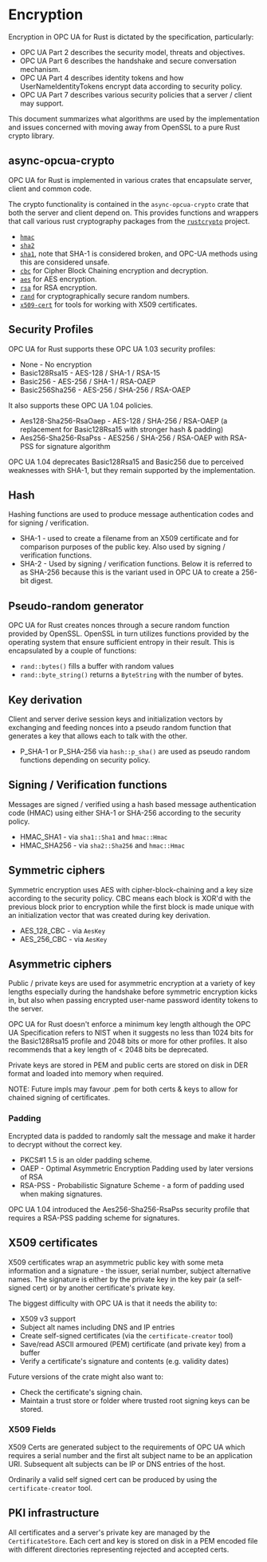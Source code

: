 # Encryption

Encryption in OPC UA for Rust is dictated by the specification, particularly:
 
* OPC UA Part 2 describes the security model, threats and objectives.
* OPC UA Part 6 describes the handshake and secure conversation mechanism.
* OPC UA Part 4 describes identity tokens and how UserNameIdentityTokens encrypt data according to security policy. 
* OPC UA Part 7 describes various security policies that a server / client may support.

This document summarizes what algorithms are used by the implementation and issues concerned with moving away from OpenSSL
to a pure Rust crypto library.

## async-opcua-crypto

OPC UA for Rust is implemented in various crates that encapsulate server, client and common code.

The crypto functionality is contained in the `async-opcua-crypto` crate that both the server and client depend on. This provides functions and wrappers that call various rust cryptography packages from the [`rustcrypto`](https://github.com/rustcrypto) project.

* [`hmac`](https://github.com/RustCrypto/MACs/tree/master/hmac)
* [`sha2`](https://github.com/RustCrypto/hashes/tree/master/sha2)
* [`sha1`](https://docs.rs/sha1/latest/sha1/), note that SHA-1 is considered broken, and OPC-UA methods using this are considered unsafe.
* [`cbc`](https://docs.rs/cbc/latest/cbc/) for Cipher Block Chaining encryption and decryption.
* [`aes`](https://docs.rs/aes/latest/aes/) for AES encryption.
* [`rsa`](https://docs.rs/rsa/latest/rsa/) for RSA encryption.
* [`rand`](https://docs.rs/rand/latest/rand/) for cryptographically secure random numbers.
* [`x509-cert`](https://docs.rs/x509-cert/latest/x509_cert/) for tools for working with X509 certificates.

## Security Profiles

OPC UA for Rust supports these OPC UA 1.03 security profiles:

* None - No encryption
* Basic128Rsa15 - AES-128 / SHA-1 / RSA-15
* Basic256 - AES-256 / SHA-1 / RSA-OAEP
* Basic256Sha256 - AES-256 / SHA-256 / RSA-OAEP

It also supports these OPC UA 1.04 policies. 

* Aes128-Sha256-RsaOaep - AES-128 / SHA-256 / RSA-OAEP (a replacement for Basic128Rsa15 with stronger hash & padding)
* Aes256-Sha256-RsaPss - AES256 / SHA-256 / RSA-OAEP with RSA-PSS for signature algorithm

OPC UA 1.04 deprecates Basic128Rsa15 and Basic256 due to perceived weaknesses with SHA-1, but they remain supported by the implementation.

## Hash

Hashing functions are used to produce message authentication codes and for signing / verification.

* SHA-1 - used to create a filename from an X509 certificate and for comparison purposes of the public key. Also used by signing / verification functions.
* SHA-2 - Used by signing / verification functions. Below it is referred to as SHA-256 because this is the variant used in OPC UA to create a 256-bit digest.

## Pseudo-random generator

OPC UA for Rust creates nonces through a secure random function provided by OpenSSL. OpenSSL in turn utilizes 
functions provided by the operating system that ensure sufficient entropy in their result. This is encapsulated by a
couple of functions:

* `rand::bytes()` fills a buffer with random values
* `rand::byte_string()` returns a `ByteString` with the number of bytes.

## Key derivation

Client and server derive session keys and initialization vectors by exchanging and feeding nonces
into a pseudo random function that generates a key that allows each to talk with the other.

* P_SHA-1 or P_SHA-256 via `hash::p_sha()` are used as pseudo random functions depending on security policy.

## Signing / Verification functions

Messages are signed / verified using a hash based message authentication code (HMAC) using either SHA-1 or SHA-256 according
to the security policy.

* HMAC_SHA1 - via `sha1::Sha1` and `hmac::Hmac`
* HMAC_SHA256 - via `sha2::Sha256` and `hmac::Hmac`

## Symmetric ciphers

Symmetric encryption uses AES with cipher-block-chaining and a key size according to the security policy.
CBC means each block is XOR'd with the previous block prior to encryption while the first block is made unique 
with an initialization vector that was created during key derivation.

* AES_128_CBC - via `AesKey`
* AES_256_CBC - via `AesKey`

## Asymmetric ciphers

Public / private keys are used for asymmetric encryption at a variety of key lengths especially during the handshake 
before symmetric encryption kicks in, but also when passing encrypted user-name password identity tokens to the server. 

OPC UA for Rust doesn't enforce a minimum key length although the OPC UA Specification refers to NIST when it suggests
no less than 1024 bits for the Basic128Rsa15 profile and 2048 bits or more for other profiles. It also recommends
that a key length of < 2048 bits be deprecated.

Private keys are stored in PEM and public certs are stored on disk in DER format and loaded into memory when required.

NOTE: Future impls may favour .pem for both certs & keys to allow for chained signing of certificates.

### Padding

Encrypted data is padded to randomly salt the message and make it harder to decrypt without the correct key.

* PKCS#1 1.5 is an older padding scheme.
* OAEP - Optimal Asymmetric Encryption Padding used by later versions of RSA
* RSA-PSS - Probabilistic Signature Scheme - a form of padding used when making signatures. 

OPC UA 1.04 introduced the Aes256-Sha256-RsaPss security profile that requires a RSA-PSS
padding scheme for signatures.

## X509 certificates

X509 certificates wrap an asymmetric public key with some meta information and a signature - the issuer, serial number, subject alternative names. The signature is either by the private key in the key pair (a self-signed cert) or by another certificate's private key. 

The biggest difficulty with OPC UA is that it needs the ability to:

* X509 v3 support
* Subject alt names including DNS and IP entries
* Create self-signed certificates (via the `certificate-creator` tool)
* Save/read ASCII armoured (PEM) certificate (and private key) from a buffer
* Verify a certificate's signature and contents (e.g. validity dates)

Future versions of the crate might also want to:

* Check the certificate's signing chain.
* Maintain a trust store or folder where trusted root signing keys can be stored.

### X509 Fields

X509 Certs are generated subject to the requirements of OPC UA which requires a serial number and the first alt subject name to be an application URI. Subsequent alt subjects can be IP or DNS entries of the host.

Ordinarily a valid self signed cert can be produced by using the `certificate-creator` tool.

## PKI infrastructure

All certificates and a server's private key are managed by the `CertificateStore`. Each cert and key is stored on disk in a PEM encoded file with different directories representing rejected and accepted certs. 
